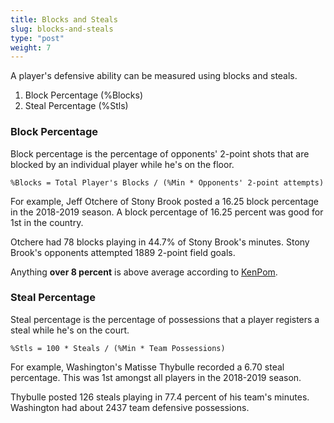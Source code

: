 ```yaml
---
title: Blocks and Steals
slug: blocks-and-steals
type: "post"
weight: 7
---
```


A player's defensive ability can be measured using blocks and steals.

1. Block Percentage \(%Blocks\)
2. Steal Percentage \(%Stls\)

### Block Percentage

Block percentage is the percentage of opponents' 2-point shots that are blocked by an individual player while he's on the floor.

`%Blocks = Total Player's Blocks / (%Min * Opponents' 2-point attempts)`

For example, Jeff Otchere of Stony Brook posted a 16.25 block percentage in the 2018-2019 season. A block percentage of 16.25 percent was good for 1st in the country.

Otchere had 78 blocks playing in 44.7% of Stony Brook's minutes. Stony Brook's opponents attempted 1889 2-point field goals.

Anything **over 8 percent** is above average according to [KenPom](http://kenpom.com/).

### Steal Percentage

Steal percentage is the percentage of possessions that a player registers a steal while he's on the court.

`%Stls = 100 * Steals / (%Min * Team Possessions)`

For example, Washington's Matisse Thybulle recorded a 6.70 steal percentage. This was 1st amongst all players in the 2018-2019 season.

Thybulle posted 126 steals playing in 77.4 percent of his team's minutes. Washington had about 2437 team defensive possessions.


